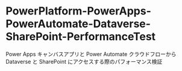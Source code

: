 # PowerPlatform-PowerApps-PowerAutomate-Dataverse-SharePoint-PerformanceTest
 Power Apps キャンバスアプリと Power Automate クラウドフローから Dataverse と SharePoint にアクセスする際のパフォーマンス検証
